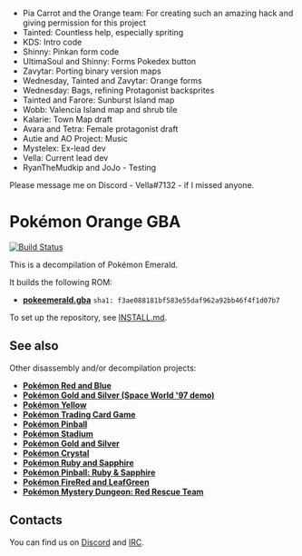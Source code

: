 - Pia Carrot and the Orange team: For creating such an amazing hack and giving permission for this project
- Tainted: Countless help, especially spriting
- KDS: Intro code
- Shinny: Pinkan form code
- UltimaSoul and Shinny: Forms Pokedex button
- Zavytar: Porting binary version maps
- Wednesday, Tainted and Zavytar: Orange forms
- Wednesday: Bags, refining Protagonist backsprites
- Tainted and Farore: Sunburst Island map
- Wobb: Valencia Island map and shrub tile
- Kalarie: Town Map draft
- Avara and Tetra: Female protagonist draft
- Autie and AO Project: Music
- Mystelex: Ex-lead dev
- Vella: Current lead dev
- RyanTheMudkip and JoJo - Testing

Please message me on Discord - Vella#7132 - if I missed anyone.

# Pokémon Orange GBA

[![Build Status][travis-badge]][travis]

[travis]: https://travis-ci.org/pret/pokeemerald
[travis-badge]: https://travis-ci.org/pret/pokeemerald.svg?branch=master

This is a decompilation of Pokémon Emerald.

It builds the following ROM:

* [**pokeemerald.gba**](https://datomatic.no-intro.org/index.php?page=show_record&s=23&n=1961) `sha1: f3ae088181bf583e55daf962a92bb46f4f1d07b7`

To set up the repository, see [INSTALL.md](INSTALL.md).


## See also

Other disassembly and/or decompilation projects:
* [**Pokémon Red and Blue**](https://github.com/pret/pokered)
* [**Pokémon Gold and Silver (Space World '97 demo)**](https://github.com/pret/pokegold-spaceworld)
* [**Pokémon Yellow**](https://github.com/pret/pokeyellow)
* [**Pokémon Trading Card Game**](https://github.com/pret/poketcg)
* [**Pokémon Pinball**](https://github.com/pret/pokepinball)
* [**Pokémon Stadium**](https://github.com/pret/pokestadium)
* [**Pokémon Gold and Silver**](https://github.com/pret/pokegold)
* [**Pokémon Crystal**](https://github.com/pret/pokecrystal)
* [**Pokémon Ruby and Sapphire**](https://github.com/pret/pokeruby)
* [**Pokémon Pinball: Ruby & Sapphire**](https://github.com/pret/pokepinballrs)
* [**Pokémon FireRed and LeafGreen**](https://github.com/pret/pokefirered)
* [**Pokémon Mystery Dungeon: Red Rescue Team**](https://github.com/pret/pmd-red)


## Contacts

You can find us on [Discord](https://discord.gg/d5dubZ3) and [IRC](https://kiwiirc.com/client/irc.freenode.net/?#pret).
